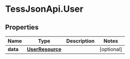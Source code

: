 # TessJsonApi.User

## Properties
Name | Type | Description | Notes
------------ | ------------- | ------------- | -------------
**data** | [**UserResource**](UserResource.md) |  | [optional] 



